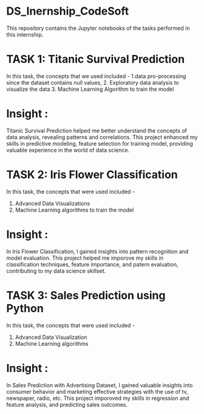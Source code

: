 # DS_Inernship_CodeSoft
This repository contains the  Jupyter notebooks of the tasks performed in this internship.

# TASK 1: Titanic Survival Prediction
In this task, the concepts that we used included -
1.data pro-processing since the dataset contains null values, 
2. Exploratory data analysis to visualize the data
3. Machine Learning Algorithm to train the model
# Insight : 
Titanic Survival Prediction helped me better understand the concepts of data analysis, revealing patterns and correlations. This project enhanced my skills in predictive modeling, feature selection for training model, providing valuable experience in the world of data science.

# TASK 2: Iris Flower Classification
In this task, the concepts that were used included -
1. Advanced Data Visualizations
2. Machine Learning algorithms to train the model
# Insight : 
In Iris Flower Classification, I gained insights into pattern recognition and model evaluation. This project helped me imporove my skills in classification techniques, feature importance, and patern evaluation, contributing to my data science skillset.

# TASK 3: Sales Prediction using Python 
In this task, the concepts that were used included -
1. Advanced Data Visualization
2. Machine Learning algorithms
# Insight :
In Sales Prediction with Advertising Dataset, I gained valuable insights into consumer behavior and marketing effective strategies with the use of tv, newspaper, radio, etc. This project imporoved my skills in regression and feature analysis, and predicting sales outcomes.


